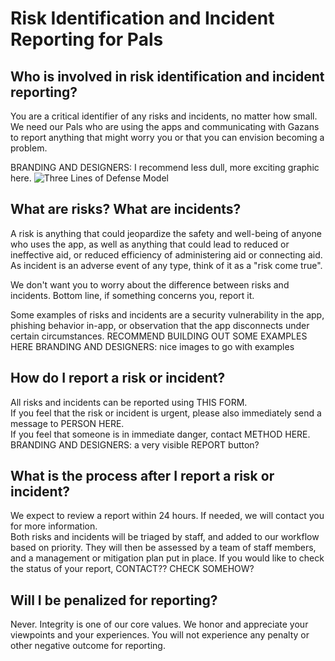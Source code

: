 # Risk Identification and Incident Reporting for Pals

## Who is involved in risk identification and incident reporting?
You are a critical identifier of any risks and incidents, no matter how small. We need our Pals who are using the apps and communicating with Gazans to report anything that might worry you or that you can envision becoming a problem. 

BRANDING AND DESIGNERS: I recommend less dull, more exciting graphic here.
![Three Lines of Defense Model](https://www.logicmanager.com/wp-content/uploads/2023/10/3lod-infographic.png)

## What are risks? What are incidents?
A risk is anything that could jeopardize the safety and well-being of anyone who uses the app, as well as anything that could lead to reduced or ineffective aid, or reduced efficiency of administering aid or connecting aid. As incident is an adverse event of any type, think of it as a "risk come true".

We don't want you to worry about the difference between risks and incidents. Bottom line, if something concerns you, report it. 

Some examples of risks and incidents are a security vulnerability in the app, phishing behavior in-app, or observation that the app disconnects under certain circumstances. 
RECOMMEND BUILDING OUT SOME EXAMPLES HERE 
BRANDING AND DESIGNERS: nice images to go with examples

## How do I report a risk or incident?  
All risks and incidents can be reported using THIS FORM.   
If you feel that the risk or incident is urgent, please also immediately send a message to PERSON HERE.  
If you feel that someone is in immediate danger, contact METHOD HERE.   
BRANDING AND DESIGNERS: a very visible REPORT button?  

## What is the process after I report a risk or incident?   
We expect to review a report within 24 hours. If needed, we will contact you for more information.   
Both risks and incidents will be triaged by staff, and added to our workflow based on priority. They will then be assessed by a team of staff members, and a management or mitigation plan put in place.  If you would like to check the status of your report, CONTACT?? CHECK SOMEHOW?  

## Will I be penalized for reporting?  
Never. Integrity is one of our core values. We honor and appreciate your viewpoints and your experiences. You will not experience any penalty or other negative outcome for reporting.   



